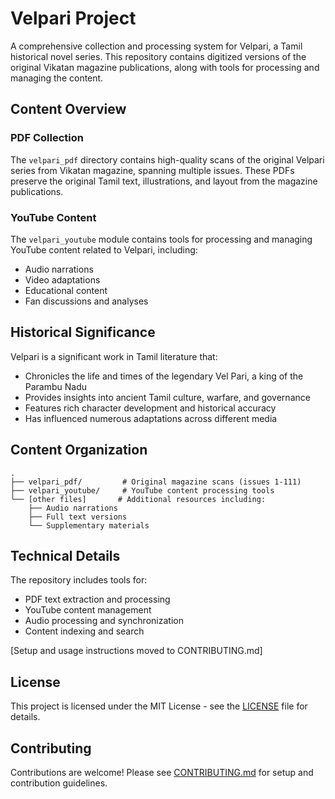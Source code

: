 # Velpari Project

A comprehensive collection and processing system for Velpari, a Tamil historical novel series. This repository contains digitized versions of the original Vikatan magazine publications, along with tools for processing and managing the content.

## Content Overview

### PDF Collection
The `velpari_pdf` directory contains high-quality scans of the original Velpari series from Vikatan magazine, spanning multiple issues. These PDFs preserve the original Tamil text, illustrations, and layout from the magazine publications.

### YouTube Content
The `velpari_youtube` module contains tools for processing and managing YouTube content related to Velpari, including:
- Audio narrations
- Video adaptations
- Educational content
- Fan discussions and analyses

## Historical Significance

Velpari is a significant work in Tamil literature that:
- Chronicles the life and times of the legendary Vel Pari, a king of the Parambu Nadu
- Provides insights into ancient Tamil culture, warfare, and governance
- Features rich character development and historical accuracy
- Has influenced numerous adaptations across different media

## Content Organization

```
.
├── velpari_pdf/         # Original magazine scans (issues 1-111)
├── velpari_youtube/     # YouTube content processing tools
└── [other files]       # Additional resources including:
    ├── Audio narrations
    ├── Full text versions
    └── Supplementary materials
```

## Technical Details

The repository includes tools for:
- PDF text extraction and processing
- YouTube content management
- Audio processing and synchronization
- Content indexing and search

[Setup and usage instructions moved to CONTRIBUTING.md]

## License

This project is licensed under the MIT License - see the [LICENSE](LICENSE) file for details.

## Contributing

Contributions are welcome! Please see [CONTRIBUTING.md](CONTRIBUTING.md) for setup and contribution guidelines. 